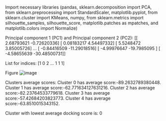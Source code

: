 Import necessary libraries (pandas, sklearn.decomposition import PCA, from sklearn.preprocessing import StandardScaler, matplotlib.pyplot, from sklearn.cluster import KMeans, numpy, from sklearn.metrics import silhouette_samples, silhouette_score, matplotlib.patches as mpatches, and matplotlib.colors import Normalize)

Principal component 1 (PC1) and Principal component 2 (PC2):
[[  2.68793621  -0.72620336]
 [  0.08183217   4.54497332]
 [  5.5248472    3.85005726]
 ...
 [ -0.84416509 -11.29018516]
 [ -4.99976647 -19.7985095 ]
 [ -4.58655639 -30.48500731]]

List for indices:
[1 0 2 ... 1 1 1]

Figure
![image](https://github.com/user-attachments/assets/876bb046-73a2-4d65-8d59-1a839b967b0d)

Clusters average scores:
Cluster 0 has average score:-89.2632789380448.
Cluster 1 has average score:-62.771634127631216.
Cluster 2 has average score:-82.23764533779618.
Cluster 3 has average score:-57.42684203823773.
Cluster 4 has average score:-63.8510015343152.

Cluster with lowest average docking score is: 0
